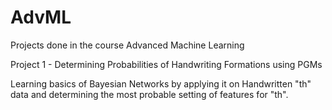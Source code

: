 # AdvML
Projects done in the course Advanced Machine Learning

Project 1 -  Determining Probabilities of Handwriting Formations using PGMs

Learning basics of Bayesian Networks by applying it on Handwritten "th" data and determining the most probable setting of features for "th".
